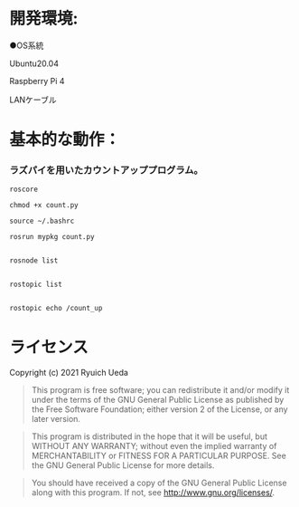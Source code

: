 

# 開発環境:
●OS系統

Ubuntu20.04

Raspberry Pi 4</span>

LANケーブル



# 基本的な動作：
### ラズパイを用いたカウントアッププログラム。

 ```
roscore
 ```
 ```
chmod +x count.py
 ```
 ```
source ~/.bashrc
 ```
 ```
rosrun mypkg count.py
 ```
 ```

rosnode list
 ```
 ```
 
rostopic list
 ```
 ```

rostopic echo /count_up
 ```



 # ライセンス

Copyright (c) 2021 Ryuich Ueda



> This program is free software; you can redistribute it and/or
> modify it under the terms of the GNU General Public License
> as published by the Free Software Foundation; either version 2
> of the License, or any later version.

> This program is distributed in the hope that it will be useful,
> but WITHOUT ANY WARRANTY; without even the implied warranty of
> MERCHANTABILITY or FITNESS FOR A PARTICULAR PURPOSE. See the
> GNU General Public License for more details.

> You should have received a copy of the GNU General Public License
> along with this program. If not, see http://www.gnu.org/licenses/.
